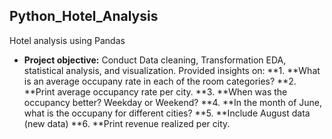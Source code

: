 ## Python_Hotel_Analysis
Hotel analysis using Pandas

- **Project objective:** 
Conduct Data cleaning, Transformation EDA, statistical analysis, and visualization. 
Provided insights on:
   **1. **What is an average occupany rate in each of the room categories?
   **2. **Print average occupancy rate per city.
   **3. **When was the occupancy better? Weekday or Weekend?
   **4. **In the month of June, what is the occupany for different cities?
   **5. **Include August data (new data)
   **6. **Print revenue realized per city.
